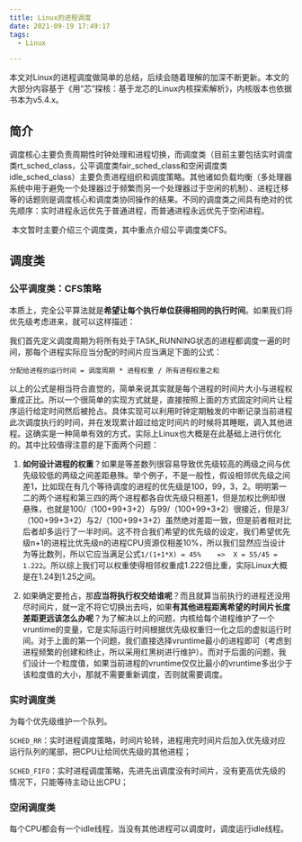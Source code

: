 ```yaml
---
title: Linux的进程调度
date: 2021-09-19 17:49:17
tags:
  - Linux

---
```


本文对Linux的进程调度做简单的总结，后续会随着理解的加深不断更新。本文的大部分内容基于《用“芯”探核：基于龙芯的Linux内核探索解析》，内核版本也依据书本为v5.4.x。

## 简介

​		调度核心主要负责周期性时钟处理和进程切换，而调度类（目前主要包括实时调度类rt_sched_class，公平调度类fair_sched_class和空闲调度类idle_sched_class）主要负责进程组织和调度策略。其他诸如负载均衡（多处理器系统中用于避免一个处理器过于频繁而另一个处理器过于空闲的机制）、进程迁移等的话题则是调度核心和调度类协同操作的结果。不同的调度类之间具有绝对的优先顺序：实时进程永远优先于普通进程，而普通进程永远优先于空闲进程。

​		本文暂时主要介绍三个调度类，其中重点介绍公平调度类CFS。

## 调度类

### 公平调度类：CFS策略

本质上，完全公平算法就是**希望让每个执行单位获得相同的执行时间**。如果我们将优先级考虑进来，就可以这样描述：

我们首先定义调度周期为将所有处于TASK_RUNNING状态的进程都调度一遍的时间，那每个进程实际应当分配的时间片应当满足下面的公式：

​                                         `分配给进程的运行时间 = 调度周期 * 进程权重 / 所有进程权重之和`


以上的公式是相当符合直觉的，简单来说其实就是每个进程的时间片大小与进程权重成正比。所以一个很简单的实现方式就是，直接按照上面的方式固定时间片让程序运行给定时间然后被抢占。具体实现可以利用时钟定期触发的中断记录当前进程此次调度执行的时间，并在发现累计超过给定时间片的时候将其睡眠，调入其他进程。这确实是一种简单有效的方式，实际上Linux也大概是在此基础上进行优化的。其中比较值得注意的是下面两个问题：

1. **如何设计进程的权重**？如果是等差数列很容易导致优先级较高的两级之间与优先级较低的两级之间差距悬殊。举个例子，不是一般性，假设相邻优先级之间差1，比如现在有几个等待调度的进程的优先级是100，99，3，2。明明第一二的两个进程和第三四的两个进程都各自优先级只相差1，但是加权比例却很悬殊，也就是100/（100+99+3+2）与99/（100+99+3+2）很接近，但是3/（100+99+3+2）与2/（100+99+3+2）虽然绝对差距一致，但是前者相对比后者却多运行了一半时间。这不符合我们希望的优先级的设定，我们希望优先级n+1的进程比优先级n的进程CPU资源仅相差10%，所以我们显然应当设计为等比数列，所以它应当满足公式`1/(1+1*X) = 45%    =>  X = 55/45 = 1.222`。所以综上我们可以权重使得相邻权重成1.222倍比重，实际Linux大概是在1.24到1.25之间。

2. 如果确定要抢占，那**应当将执行权交给谁呢**？而且就算当前执行的进程还没用尽时间片，就一定不将它切换出去吗，如果**有其他进程距离希望的时间片长度差距更远该怎么办呢**？为了解决以上的问题，内核给每个进程维护了一个vruntime的变量，它是实际运行时间根据优先级权重归一化之后的虚拟运行时间。对于上面的第一个问题，我们直接选择vruntime最小的进程即可（考虑到进程频繁的创建和终止，所以采用红黑树进行维护）。而对于后面的问题，我们设计一个粒度值，如果当前进程的vruntime仅仅比最小的vruntime多出少于该粒度值的大小，那就不需要重新调度，否则就需要调度。

### 实时调度类

为每个优先级维护一个队列。

`SCHED_RR`：实时进程调度策略，时间片轮转，进程用完时间片后加入优先级对应运行队列的尾部，把CPU让给同优先级的其他进程；

`SCHED_FIFO`：实时进程调度策略，先进先出调度没有时间片，没有更高优先级的情况下，只能等待主动让出CPU；

### 空闲调度类

每个CPU都会有一个idle线程，当没有其他进程可以调度时，调度运行idle线程。
